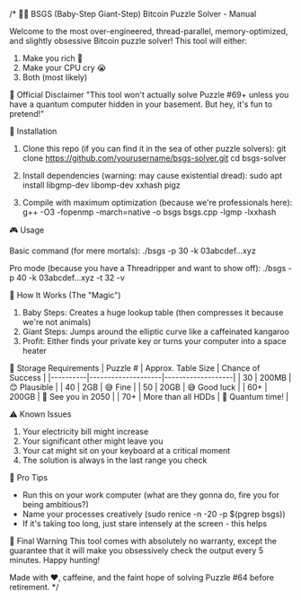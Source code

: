 /*
🕵️‍♂️ BSGS (Baby-Step Giant-Step) Bitcoin Puzzle Solver - Manual

Welcome to the most over-engineered, thread-parallel, memory-optimized, and slightly obsessive Bitcoin puzzle solver! This tool will either:
1) Make you rich 🤑
2) Make your CPU cry 😭
3) Both (most likely)

📜 Official Disclaimer
"This tool won't actually solve Puzzle #69+ unless you have a quantum computer hidden in your basement. But hey, it's fun to pretend!"

🚀 Installation

1. Clone this repo (if you can find it in the sea of other puzzle solvers):
   git clone https://github.com/yourusername/bsgs-solver.git
   cd bsgs-solver

2. Install dependencies (warning: may cause existential dread):
   sudo apt install libgmp-dev libomp-dev xxhash pigz

3. Compile with maximum optimization (because we're professionals here):
   g++ -O3 -fopenmp -march=native -o bsgs bsgs.cpp -lgmp -lxxhash

🎮 Usage

Basic command (for mere mortals):
./bsgs -p 30 -k 03abcdef...xyz

Pro mode (because you have a Threadripper and want to show off):
./bsgs -p 40 -k 03abcdef...xyz -t 32 -v

🧠 How It Works (The "Magic")
1. Baby Steps: Creates a huge lookup table (then compresses it because we're not animals)
2. Giant Steps: Jumps around the elliptic curve like a caffeinated kangaroo
3. Profit: Either finds your private key or turns your computer into a space heater

💾 Storage Requirements
| Puzzle # | Approx. Table Size | Chance of Success |
|----------|--------------------|-------------------|
| 30       | 200MB              | 😊 Plausible      |
| 40       | 2GB              | 😅 Fine     |
| 50       | 20GB              | 😅 Good luck |
| 60+      | 200GB | 🤣 See you in 2050 |
| 70+      | More than all HDDs | 🚀 Quantum time!  |

⚠️ Known Issues
1. Your electricity bill might increase
2. Your significant other might leave you
3. Your cat might sit on your keyboard at a critical moment
4. The solution is always in the last range you check

🎉 Pro Tips
- Run this on your work computer (what are they gonna do, fire you for being ambitious?)
- Name your processes creatively (sudo renice -n -20 -p $(pgrep bsgs))
- If it's taking too long, just stare intensely at the screen - this helps

📜 Final Warning
This tool comes with absolutely no warranty, except the guarantee that it will make you obsessively check the output every 5 minutes. Happy hunting!

Made with ❤️, caffeine, and the faint hope of solving Puzzle #64 before retirement.
*/